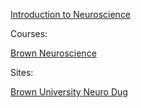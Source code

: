 [Introduction to Neuroscience](https://ocw.mit.edu/courses/brain-and-cognitive-sciences/9-01-introduction-to-neuroscience-fall-2007/index.htm)


Courses:

[Brown Neuroscience](https://cab.brown.edu/?dept=NEUR)

Sites:

[Brown University Neuro Dug](http://brownuniversityneurodug.webflow.io/)
